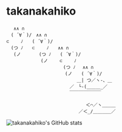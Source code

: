 # takanakahiko

```
　 ∧∧ ∩
　( ´∀｀)/　∧∧ ∩
⊂　　 ﾉ　　( ´∀｀)/
　(つ ﾉ　　⊂　　 ﾉ　　∧∧ ∩
　 (ノ　　　　(つ ﾉ　　( ´∀｀)/
　　　　　　　 (ノ　　 ⊂　　 ﾉ
　　　　　　　　　　　　 (つ ﾉ　 ∧∧ ∩
　　　　　　　　　　　　　(ノ　　( ´∀｀)/
　　　　　　　　　　　　　　　 ＿| つ／ヽ-、＿
　　　　　　　　　　　　　　／　└-(＿＿＿_／
　　　　　　　　　　　　　　￣￣￣￣￣￣￣

　　　　　　　　　　　　　　　　　 ＜⌒／ヽ＿＿＿
　　　　　　　　　　　　　　　　／＜_/＿＿＿＿／
```

![takanakahiko's GitHub stats](https://github-readme-stats.vercel.app/api?username=takanakahiko)
